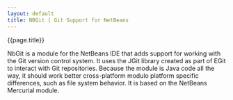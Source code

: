```yaml
---
layout: default
title: NBGit | Git Support for NetBeans
---
```


<p class="title">{{page.title}}</p>

NbGit is a module for the NetBeans IDE that adds support for working with the
Git version control system. It uses the JGit library created as part of EGit to
interact with Git repositories. Because the module is Java code all the way, it
should work better cross-platform modulo platform specific differences, such as
file system behavior. It is based on the NetBeans Mercurial module.

